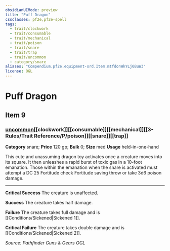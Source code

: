 ```yaml
---
obsidianUIMode: preview
title: "Puff Dragon"
cssclasses: pf2e,pf2e-spell
tags:
  - trait/clockwork
  - trait/consumable
  - trait/mechanical
  - trait/poison
  - trait/snare
  - trait/trap
  - trait/uncommon
  - category/snare
aliases: "Compendium.pf2e.equipment-srd.Item.mtfdonWkYLj0BuW3"
license: OGL
---
```

# Puff Dragon
## Item 9
### [uncommon](uncommon.md "Uncommon Rarity Trait")[[clockwork]][[consumable]][[mechanical]][[3-Rules/Trait Reference/P/poison]][[snare]][[trap]]

**Category** snare; 
**Price** 120 gp; 
**Bulk** 0; **Size** med
**Usage** held-in-one-hand

This cute and unassuming dragon toy activates once a creature moves into its square. It then unleashes a rapid burst of toxic gas in a 10-foot emanation. Those within the emanation when the snare is activated must attempt a DC 25 Fortitude check Fortitude saving throw or take 3d6 poison damage.

* * *

**Critical Success** The creature is unaffected.

**Success** The creature takes half damage.

**Failure** The creature takes full damage and is [[Conditions/Sickened|Sickened 1]].

**Critical Failure** The creature takes double damage and is [[Conditions/Sickened|Sickened 2]].

*Source: Pathfinder Guns & Gears*
*OGL*